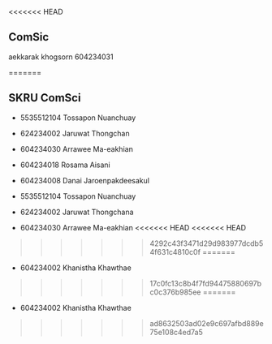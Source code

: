 <<<<<<< HEAD
## ComSic

aekkarak khogsorn 604234031

=======
## SKRU ComSci


- 5535512104 Tossapon Nuanchuay

- 624234002 Jaruwat Thongchan

- 604234030 Arrawee Ma-eakhian

- 604234018 Rosama Aisani

- 604234008  Danai Jaroenpakdeesakul
- 5535512104 Tossapon Nuanchuay
- 624234002 Jaruwat Thongchana
- 604234030 Arrawee Ma-eakhian
<<<<<<< HEAD
<<<<<<< HEAD
>>>>>>> 4292c43f3471d29d983977dcdb54f631c4810c0f
=======
- 604234002 Khanistha Khawthae
>>>>>>> 17c0fc13c8b4f7fd94475880697bc0c376b985ee
=======
- 604234002 Khanistha Khawthae

>>>>>>> ad8632503ad02e9c697afbd889e75e108c4ed7a5
